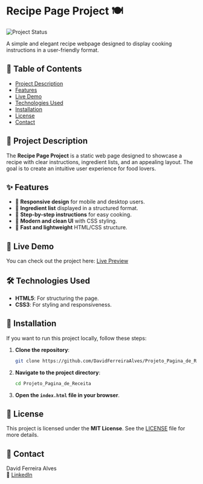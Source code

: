 # Recipe Page Project 🍽️

![Project Status](https://img.shields.io/badge/Status-In%20Development-yellow)

A simple and elegant recipe webpage designed to display cooking instructions in a user-friendly format.

## 📌 Table of Contents

- [Project Description](#project-description)
- [Features](#features)
- [Live Demo](#live-demo)
- [Technologies Used](#technologies-used)
- [Installation](#installation)
- [License](#license)
- [Contact](#contact)

## 📖 Project Description

The **Recipe Page Project** is a static web page designed to showcase a recipe with clear instructions, ingredient lists, and an appealing layout. The goal is to create an intuitive user experience for food lovers.

## ✨ Features

- 📌 **Responsive design** for mobile and desktop users.
- 🍴 **Ingredient list** displayed in a structured format.
- 📝 **Step-by-step instructions** for easy cooking.
- 🎨 **Modern and clean UI** with CSS styling.
- 🚀 **Fast and lightweight** HTML/CSS structure.

## 🔗 Live Demo

You can check out the project here: [Live Preview](https://davidferreiraalves.github.io/Projeto_Pagina_de_Receita/)

## 🛠️ Technologies Used

- **HTML5**: For structuring the page.
- **CSS3**: For styling and responsiveness.

## 🚀 Installation

If you want to run this project locally, follow these steps:

1. **Clone the repository**:
   ```bash
   git clone https://github.com/DavidFerreiraAlves/Projeto_Pagina_de_Receita.git
   ```

2. **Navigate to the project directory**:
   ```bash
   cd Projeto_Pagina_de_Receita
   ```

3. **Open the `index.html` file in your browser**.

## 📜 License

This project is licensed under the **MIT License**. See the [LICENSE](./LICENSE) file for more details.

## 📧 Contact

David Ferreira Alves  
🔗 [LinkedIn](https://www.linkedin.com/in/david-ferreira-alves-4721aa344/)  

